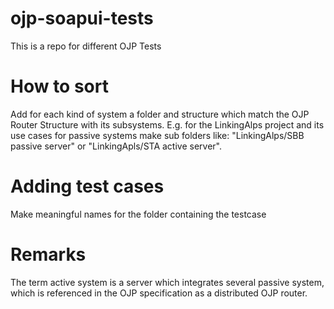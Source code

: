 # ojp-soapui-tests
This is a repo for different OJP Tests

# How to sort
Add for each kind of system a folder and structure which match the OJP Router Structure with its subsystems. E.g. for the LinkingAlps project and its use cases for passive systems make sub folders like: "LinkingAlps/SBB passive server" or "LinkingApls/STA active server".

# Adding test cases
Make meaningful names for the folder containing the testcase

# Remarks
The term active system is a server which integrates several passive system, which is referenced in the OJP specification as a distributed OJP router.

